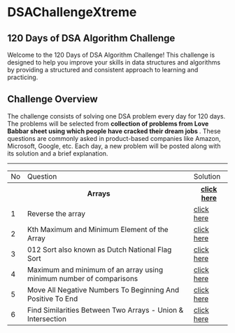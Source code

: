 # DSAChallengeXtreme
## 120 Days of DSA Algorithm Challenge

Welcome to the 120 Days of DSA Algorithm Challenge! This challenge is designed to help you improve your skills in data structures and algorithms by providing a structured and consistent approach to learning and practicing.

## Challenge Overview

The challenge consists of solving one DSA problem every day for 120 days. The problems will be selected from <strong> collection of problems from Love Babbar sheet using which people have cracked their dream jobs </strong>. These questions are commonly asked in product-based companies like Amazon, Microsoft, Google, etc. Each day, a new problem will be posted along with its solution and a brief explanation.
<hr>
<table>

<tr>
<td> No </td>
<td> Question </td>
<td> Solution</td>
</tr>
<tr>
<th colspan = 2>Arrays</th>
<th> <a href="https://github.com/VinayakVispute/DSAChallengeXtreme/tree/main/Arrays"> click here </a> </th>
  </tr>

<tr>
<td> 1 </td>
<td>Reverse the array </td>
<td> <a href="https://github.com/VinayakVispute/DSAChallengeXtreme/blob/main/Arrays/reverseTheArray.cpp"> click here </a>  </td>
</tr>
<tr>
<td> 2 </td>
<td>Kth Maximum and Minimum Element of the Array</td>
<td> <a href="https://github.com/VinayakVispute/DSAChallengeXtreme/blob/main/Arrays/kthSmallestAndLargestElementOfArray.cpp"> click here </a>  </td>
</tr>
<tr>
<td> 3 </td>
<td>012 Sort also known as Dutch National Flag Sort</td>
<td> <a href="https://github.com/VinayakVispute/DSAChallengeXtreme/blob/main/Arrays/sort012.cpp"> click here </a>  </td>
</tr>
<tr>
<td> 4 </td>
<td>Maximum and minimum of an array using minimum number of comparisons</td>
<td> <a href="https://github.com/VinayakVispute/DSAChallengeXtreme/blob/main/Arrays/sumOfMaxAndMin.cpp"> click here </a>  </td>
</tr>
<tr>
<td> 5 </td>
<td>Move All Negative Numbers To Beginning And Positive To End</td>
<td> <a href="https://github.com/VinayakVispute/DSAChallengeXtreme/blob/main/Arrays/moveAllNegativeNumbersToBeginningAndPositiveToEnd.cpp"> click here </a>  </td>
</tr>
<tr>
<td> 6 </td>
<td>Find Similarities Between Two Arrays - Union & Intersection</td>
<td> <a href="https://github.com/VinayakVispute/DSAChallengeXtreme/blob/main/Arrays/findSimilaritiesBetweenTwoArrays.cpp"> click here </a>  </td>
</tr>

</table>